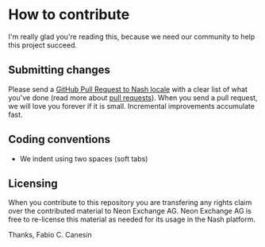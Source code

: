 # How to contribute

I'm really glad you're reading this, because we need our community to help this project succeed.

## Submitting changes

Please send a [GitHub Pull Request to Nash locale](https://github.com/nash-io/locale/pull/new/master) with a clear list of what you've done (read more about [pull requests](https://help.github.com/en/github/collaborating-with-issues-and-pull-requests/about-pull-requests)). When you send a pull request, we will love you forever if it is small. Incremental improvements accumulate fast.

## Coding conventions

  * We indent using two spaces (soft tabs)

## Licensing

When you contribute to this repository you are transfering any rights claim over the contributed material to Neon Exchange AG. Neon Exchange AG is free to re-license this material as needed for its usage in the Nash platform.

Thanks,
Fabio C. Canesin
